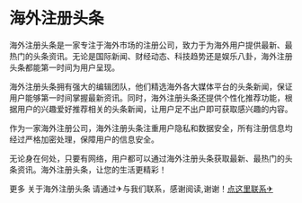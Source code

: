 # 海外注册头条

海外注册头条是一家专注于海外市场的注册公司，致力于为海外用户提供最新、最热门的头条资讯。无论是国际新闻、财经动态、科技趋势还是娱乐八卦，海外注册头条都能第一时间为用户呈现。

海外注册头条拥有强大的编辑团队，他们精选海外各大媒体平台的头条新闻，保证用户能够第一时间掌握最新资讯。同时，海外注册头条还提供个性化推荐功能，根据用户的兴趣爱好推荐相关的头条新闻，让用户足不出户即可获取感兴趣的内容。

作为一家海外注册公司，海外注册头条注重用户隐私和数据安全，所有注册信息均经过严格加密处理，保障用户的信息安全。

无论身在何处，只要有网络，用户都可以通过海外注册头条获取最新、最热门的头条资讯。海外注册头条，让您的生活更精彩！

更多 关于海外注册头条 请通过✈与我们联系，感谢阅读,谢谢！[点这里联系✈](https://gg.k02.cc)